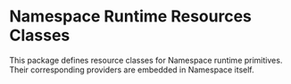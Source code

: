 # Namespace Runtime Resources Classes

This package defines resource classes for Namespace runtime primitives.
Their corresponding providers are embedded in Namespace itself.
